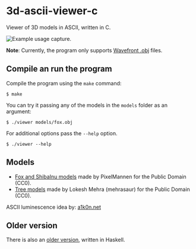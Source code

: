 # 3d-ascii-viewer-c

Viewer of 3D models in ASCII, written in C.

![Example usage capture.](capture.gif)

**Note**: Currently, the program only supports [Wavefront .obj](https://en.wikipedia.org/wiki/Wavefront_.obj_file) files.

## Compile an run the program

Compile the program using the `make` command:

```
$ make
```

You can try it passing any of the models in the `models` folder as an argument:

```
$ ./viewer models/fox.obj
```

For additional options pass the `--help` option.

```
$ ./viewer --help
```

## Models

* [Fox and ShibaInu models](https://opengameart.org/content/fox-and-shiba) made by PixelMannen for the Public Domain (CC0).
* [Tree models](https://opengameart.org/content/fox-trees-pack) made by Lokesh Mehra (mehrasaur) for the Public Domain (CC0).

ASCII luminescence idea by: [a1k0n.net](https://www.a1k0n.net/2011/07/20/donut-math.html)

## Older version

There is also an [older version](https://github.com/autopawn/3d-ascii-viewer-haskell), written in Haskell.
